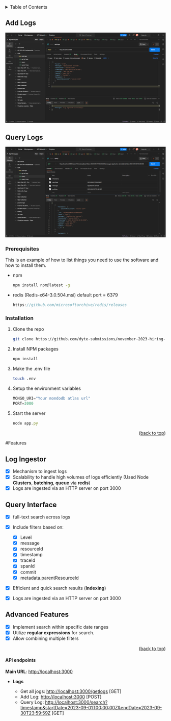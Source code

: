 

<!-- TABLE OF CONTENTS -->
<details>
  <summary>Table of Contents</summary>
  <ol>
    <li>
      <a href="#about-the-project">About The Project</a>
      <ul>
        <li><a href="#built-with">Built With</a></li>
      </ul>
    </li>
    <li>
      <a href="#getting-started">Getting Started</a>
      <ul>
        <li><a href="#prerequisites">Prerequisites</a></li>
        <li><a href="#installation">Installation</a></li>
      </ul>
    </li>
    <li><a href="#usage">Usage</a></li>
    <li><a href="#roadmap">Roadmap</a></li>
    <li><a href="#contributing">Contributing</a></li>
    <li><a href="#license">License</a></li>
    <li><a href="#contact">Contact</a></li>
    <li><a href="#acknowledgments">Acknowledgments</a></li>
  </ol>
</details>

## Add Logs

![Add Logs](image.png)

## Query Logs

![Alt text](image-1.png)



<!-- GETTING STARTED -->

### Prerequisites

This is an example of how to list things you need to use the software and how to install them.
* npm
  ```sh
  npm install npm@latest -g
  ```
* redis (Redis-x64-3.0.504.msi) default port = 6379
  ```js
  https://github.com/microsoftarchive/redis/releases
  ```

### Installation


1. Clone the repo
   ```sh
   git clone https://github.com/dyte-submissions/november-2023-hiring-abhishekchauhan15.git
   ```
2. Install NPM packages
   ```sh
   npm install
   ```
3. Make the .env file
   ```sh
   touch .env
   ```
4. Setup the environment variables 
    ```js
    MONGO_URI="Your mondodb atlas url"
    PORT=3000
    ```
5. Start the server 
    ```js
    node app.py
    ```

<p align="right">(<a href="#readme-top">back to top</a>)</p>




<!-- ROADMAP -->
#Features 
## Log Ingestor

- [X] Mechanism to ingest logs
- [X] Scalability to handle high volumes of logs efficiently (Used Node **Clusters**, **batching**, **queue** via **redis**)
- [X] Logs are ingested via an HTTP server on port 3000 

## Query Interface
- [X] full-text search across logs 
- [X] Include filters based on:
    - [x] Level
    - [x] message
    - [x] resourceId
    - [x] timestamp
    - [x] traceId
    - [x] spanId
    - [x] commit
    - [x] metadata.parentResourceId
- [x] Efficient and quick search results (**Indexing**)

- [X] Logs are ingested via an HTTP server on port 3000 

## Advanced Features
- [X] Implement search within specific date ranges 
- [X] Utilize **regular expressions** for search.
- [X] Allow combining multiple filters

<p align="right">(<a href="#readme-top">back to top</a>)</p>

#### API endpoints

**Main URL**: [http://localhost:3000](http://localhost:5000)


- **Logs**

  - Get all jogs: [http://localhost:3000/getlogs](http://localhost:3000/getlogs) [GET]
  - Add Log: [http://localhost:3000](http://localhost:3000) [POST]
  - Query Log: [http://localhost:3000/search?timestamp&startDate=2023-09-01T00:00:00Z&endDate=2023-09-30T23:59:59Z](http://localhost:3000/search?timestamp&startDate=2023-09-01T00:00:00Z&endDate=2023-09-30T23:59:59Z) [GET]

